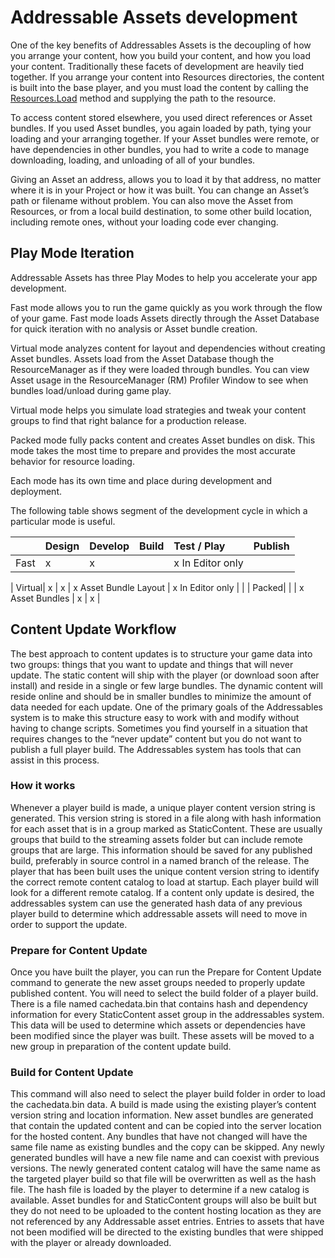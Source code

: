 # Addressable Assets development

One of the key benefits of Addressables Assets is the decoupling of how you arrange your content, how you build your content, and how you load your content. Traditionally these facets of development are heavily tied together. If you arrange your content into Resources directories, the content is built into the base player, and you must load the content by calling the [Resources.Load](https://docs.unity3d.com/ScriptReference/Resources.Load.html) method and supplying the path to the resource.

To access content stored elsewhere, you used direct references or Asset bundles. If you used Asset bundles, you again loaded by path, tying your loading and your arranging together. If your Asset bundles were remote, or have dependencies in other bundles, you had to write a code to manage downloading, loading, and unloading of all of your bundles.

Giving an Asset an address, allows you to load it by that address, no matter where it is in your Project or how it was built.  You can change an Asset’s path or filename without problem.  You can also move the Asset from Resources, or from a local build destination, to some other build location, including remote ones, without your loading code ever changing.

## Play Mode Iteration

Addressable Assets has three Play Modes to help you accelerate your app development.

Fast mode allows you to run the game quickly as you work through the flow of your game. Fast mode loads Assets directly through the Asset Database for quick iteration with no analysis or Asset bundle creation.

Virtual mode analyzes content for layout and dependencies without creating Asset bundles. Assets load from the Asset Database though the ResourceManager as if they were loaded through bundles. You can view Asset usage in the ResourceManager (RM) Profiler Window to see when bundles load/unload during game play.

Virtual mode helps you simulate load strategies and tweak your content groups to find that right balance for a production release.

Packed mode fully packs content and creates Asset bundles on disk. This mode takes the most time to prepare and provides the most accurate behavior for resource loading.

Each mode has its own time and place during development and deployment.

The following table shows segment of the development cycle in which a particular mode is useful.

| | Design | Develop | Build | Test / Play | Publish |
|:---|:---|:---|:---|:---|:---|
| Fast| x | x |   | x In Editor only |   |
|
Virtual| x | x | x Asset Bundle Layout | x In Editor only |  |
| Packed|   |   | x Asset Bundles  | x | x |

## Content Update Workflow
The best approach to content updates is to structure your game data into two groups: things that you want to update and things that will never update.  The static content will ship with the player (or download soon after install) and reside in a single or few large bundles.  The dynamic content will reside online and should be in smaller bundles to minimize the amount of data needed for each update.  One of the primary goals of the Addressables system is to make this structure easy to work with and modify without having to change scripts.  Sometimes you find yourself in a situation that requires changes to the “never update” content but you do not want to publish a full player build.  The Addressables system has tools that can assist in this process.

### How it works
Whenever a player build is made, a unique player content version string is generated.  This version string is stored in a file along with hash information for each asset that is in a group marked as StaticContent.  These are usually groups that build to the streaming assets folder  but can include remote groups that are large.  This information should be saved for any published build, preferably in source control in a named branch of the release.  The player that has been built uses the unique content version string to identify the correct remote content catalog to load at startup.  Each player build will look for a different remote catalog.  If a content only update is desired, the addressables system can use the generated hash data of any previous player build to determine which addressable assets will need to move in order to support the update.  
### Prepare for Content Update
Once you have built the player, you can run the Prepare for Content Update command to generate the new asset groups needed to properly update published content.  You will need to select the build folder of a player build.  There is a file named cachedata.bin that contains hash and dependency information for every StaticContent asset group in the addressables system.  This data will be used to determine which assets or dependencies have been modified since the player was built.  These assets will be moved to a new group in preparation of the content update build.
### Build for Content Update
This command will also need to select the player build folder in order to load the cachedata.bin data.  A build is made using the existing player’s content version string and location information.  New asset bundles are generated that contain the updated content and can be copied into the server location for the hosted content.  Any bundles that have not changed will have the same file name as existing bundles and the copy can be skipped.  Any newly generated bundles will have a new file name and can coexist with previous versions.  The newly generated content catalog will have the same name as the targeted player build so that file will be overwritten as well as the hash file.  The hash file is loaded by the player to determine if a new catalog is available.  Asset bundles for and StaticContent groups will also be built but they do not need to be uploaded to the content hosting location as they are not referenced by any Addressable asset entries.  Entries to assets that have not been modified will be directed to the existing bundles that were shipped with the player or already downloaded.
